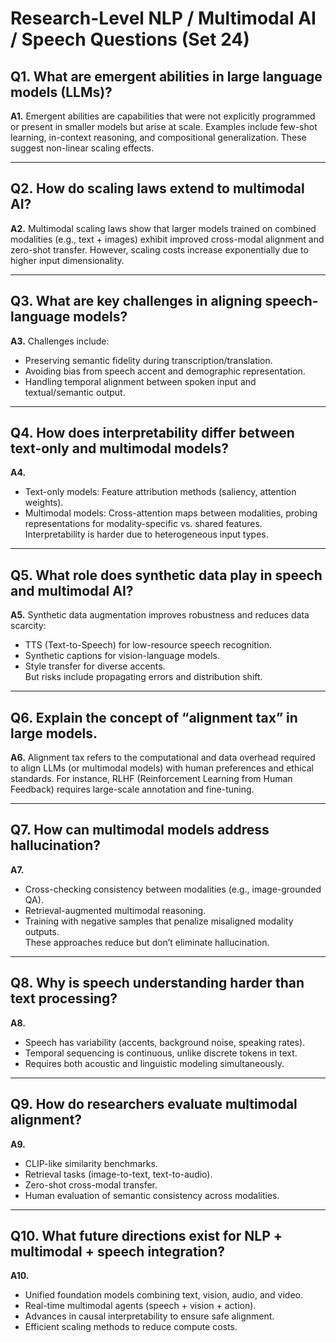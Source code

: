 # Research-Level NLP / Multimodal AI / Speech Questions (Set 24)

## Q1. What are emergent abilities in large language models (LLMs)?
**A1.** Emergent abilities are capabilities that were not explicitly programmed or present in smaller models but arise at scale. Examples include few-shot learning, in-context reasoning, and compositional generalization. These suggest non-linear scaling effects.

---

## Q2. How do scaling laws extend to multimodal AI?
**A2.** Multimodal scaling laws show that larger models trained on combined modalities (e.g., text + images) exhibit improved cross-modal alignment and zero-shot transfer. However, scaling costs increase exponentially due to higher input dimensionality.

---

## Q3. What are key challenges in aligning speech-language models?
**A3.** Challenges include:
- Preserving semantic fidelity during transcription/translation.  
- Avoiding bias from speech accent and demographic representation.  
- Handling temporal alignment between spoken input and textual/semantic output.  

---

## Q4. How does interpretability differ between text-only and multimodal models?
**A4.**  
- Text-only models: Feature attribution methods (saliency, attention weights).  
- Multimodal models: Cross-attention maps between modalities, probing representations for modality-specific vs. shared features.  
Interpretability is harder due to heterogeneous input types.

---

## Q5. What role does synthetic data play in speech and multimodal AI?
**A5.** Synthetic data augmentation improves robustness and reduces data scarcity:
- TTS (Text-to-Speech) for low-resource speech recognition.  
- Synthetic captions for vision-language models.  
- Style transfer for diverse accents.  
But risks include propagating errors and distribution shift.

---

## Q6. Explain the concept of “alignment tax” in large models.
**A6.** Alignment tax refers to the computational and data overhead required to align LLMs (or multimodal models) with human preferences and ethical standards. For instance, RLHF (Reinforcement Learning from Human Feedback) requires large-scale annotation and fine-tuning.

---

## Q7. How can multimodal models address hallucination?
**A7.**  
- Cross-checking consistency between modalities (e.g., image-grounded QA).  
- Retrieval-augmented multimodal reasoning.  
- Training with negative samples that penalize misaligned modality outputs.  
These approaches reduce but don’t eliminate hallucination.

---

## Q8. Why is speech understanding harder than text processing?
**A8.**  
- Speech has variability (accents, background noise, speaking rates).  
- Temporal sequencing is continuous, unlike discrete tokens in text.  
- Requires both acoustic and linguistic modeling simultaneously.  

---

## Q9. How do researchers evaluate multimodal alignment?
**A9.**  
- CLIP-like similarity benchmarks.  
- Retrieval tasks (image-to-text, text-to-audio).  
- Zero-shot cross-modal transfer.  
- Human evaluation of semantic consistency across modalities.

---

## Q10. What future directions exist for NLP + multimodal + speech integration?
**A10.**  
- Unified foundation models combining text, vision, audio, and video.  
- Real-time multimodal agents (speech + vision + action).  
- Advances in causal interpretability to ensure safe alignment.  
- Efficient scaling methods to reduce compute costs.
